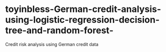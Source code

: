 # toyinbless-German-credit-analysis-using-logistic-regression-decision-tree-and-random-forest-
Credit risk analysis using German credit data
